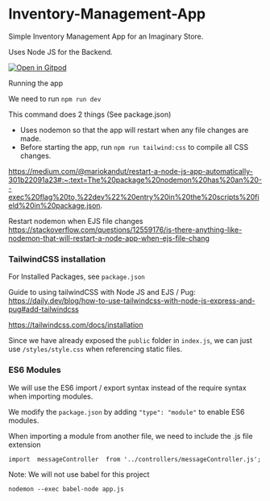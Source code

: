 # Inventory-Management-App
Simple Inventory Management App for an Imaginary Store. 

Uses Node JS for the Backend. 

[![Open in Gitpod](https://gitpod.io/button/open-in-gitpod.svg)](https://gitpod.io/#github.com/yxuan1996/Inventory-Management-App)

Running the app

We need to run `npm run dev`

This command does 2 things (See package.json)
- Uses nodemon so that the app will restart when any file changes are made. 
- Before starting the app, run `npm run tailwind:css` to compile all CSS changes. 

https://medium.com/@mariokandut/restart-a-node-js-app-automatically-301b22091a23#:~:text=The%20package%20nodemon%20has%20an%20--exec%20flag%20to,%22dev%22%20entry%20in%20the%20scripts%20field%20in%20package.json.

Restart nodemon when EJS file changes
https://stackoverflow.com/questions/12559176/is-there-anything-like-nodemon-that-will-restart-a-node-app-when-ejs-file-chang

### TailwindCSS installation

For Installed Packages, see `package.json`

Guide to using tailwindCSS with Node JS and EJS / Pug: https://daily.dev/blog/how-to-use-tailwindcss-with-node-js-express-and-pug#add-tailwindcss

https://tailwindcss.com/docs/installation 

Since we have already exposed the `public` folder in `index.js`, we can just use `/styles/style.css` when referencing static files.

### ES6 Modules
We will use the ES6 import / export syntax instead of the require syntax when importing modules. 

We modify the `package.json` by adding `"type": "module"` to enable ES6 modules.

When importing a module from another file, we need to include the .js file extension
```JS
import  messageController  from '../controllers/messageController.js';
```

Note: We will not use babel for this project
```
nodemon --exec babel-node app.js
```





